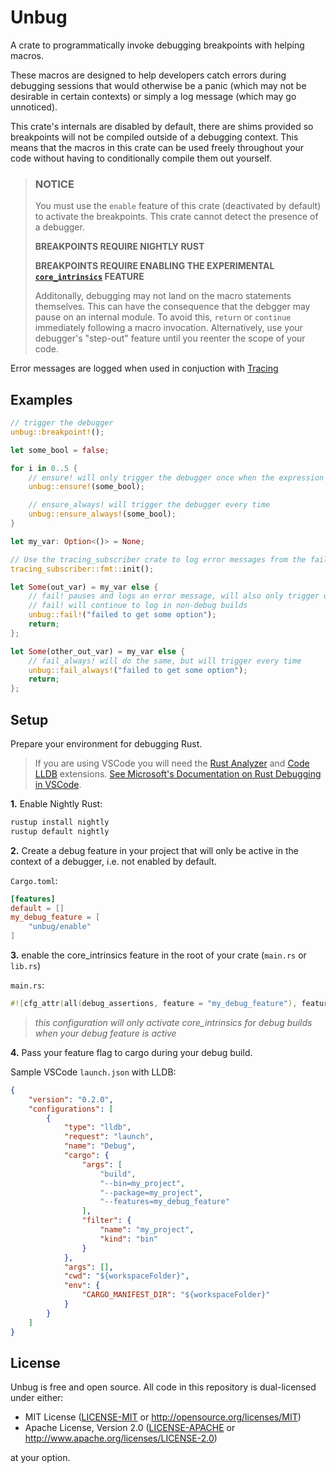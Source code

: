 # Unbug

A crate to programmatically invoke debugging breakpoints with helping macros.

These macros are designed to help developers catch errors during debugging sessions that would otherwise be a panic (which may not be desirable in certain contexts) or simply a log message (which may go unnoticed).

This crate's internals are disabled by default, there are shims provided so breakpoints will not be compiled outside of a debugging context. This means that the macros in this crate can be used freely throughout your code without having to conditionally compile them out yourself.

> ### NOTICE
>
> You must use the `enable` feature of this crate (deactivated by default) to activate the breakpoints. This crate cannot detect the presence of a debugger.
>
> __BREAKPOINTS REQUIRE NIGHTLY RUST__
>
> __BREAKPOINTS REQUIRE ENABLING THE EXPERIMENTAL [`core_intrinsics`](https://doc.rust-lang.org/core/intrinsics/fn.breakpoint.html) FEATURE__
>
> Additonally, debugging may not land on the macro statements themselves. This can have the consequence that the debgger may pause on an internal module. To avoid this, `return` or `continue` immediately following a macro invocation. Alternatively, use your debugger's "step-out" feature until you reenter the scope of your code.

Error messages are logged when used in conjuction with [Tracing](https://github.com/tokio-rs/tracing)

## Examples

```rust
// trigger the debugger
unbug::breakpoint!();

let some_bool = false;

for i in 0..5 {
    // ensure! will only trigger the debugger once when the expression argument is false
    unbug::ensure!(some_bool);

    // ensure_always! will trigger the debugger every time
    unbug::ensure_always!(some_bool);
}

let my_var: Option<()> = None;

// Use the tracing_subscriber crate to log error messages from the fail! and fail_always! macros.
tracing_subscriber::fmt::init();

let Some(out_var) = my_var else {
    // fail! pauses and logs an error message, will also only trigger once
    // fail! will continue to log in non-debug builds
    unbug::fail!("failed to get some option");
    return;
};

let Some(other_out_var) = my_var else {
    // fail_always! will do the same, but will trigger every time
    unbug::fail_always!("failed to get some option");
    return;
};
```

## Setup

Prepare your environment for debugging Rust.
> If you are using VSCode you will need the [Rust Analyzer](https://marketplace.visualstudio.com/items?itemName=rust-lang.rust-analyzer) and [Code LLDB](https://marketplace.visualstudio.com/items?itemName=vadimcn.vscode-lldb) extensions. [See Microsoft's Documentation on Rust Debugging in VSCode](https://code.visualstudio.com/docs/languages/rust#_debugging).

__1.__ Enable Nightly Rust:
```bash
rustup install nightly
rustup default nightly
```

__2.__ Create a debug feature in your project that will only be active in the context of a debugger, i.e. not enabled by default.

`Cargo.toml`:
```toml
[features]
default = []
my_debug_feature = [
    "unbug/enable"
]
```

__3.__ enable the core_intrinsics feature in the root of your crate (`main.rs` or `lib.rs`)

`main.rs`:
```rust
#![cfg_attr(all(debug_assertions, feature = "my_debug_feature"), feature(core_intrinsics))]
```
> *this configuration will only activate core_intrinsics for debug builds when your debug feature is active*

__4.__ Pass your feature flag to cargo during your debug build.

Sample VSCode `launch.json` with LLDB:
```json
{
    "version": "0.2.0",
    "configurations": [
        {
            "type": "lldb",
            "request": "launch",
            "name": "Debug",
            "cargo": {
                "args": [
                    "build",
                    "--bin=my_project",
                    "--package=my_project",
                    "--features=my_debug_feature"
                ],
                "filter": {
                    "name": "my_project",
                    "kind": "bin"
                }
            },
            "args": [],
            "cwd": "${workspaceFolder}",
            "env": {
                "CARGO_MANIFEST_DIR": "${workspaceFolder}"
            }
        }
    ]
}
```

## License

Unbug is free and open source. All code in this repository is dual-licensed under either:

- MIT License ([LICENSE-MIT](/LICENSE-MIT) or <http://opensource.org/licenses/MIT>)
- Apache License, Version 2.0 ([LICENSE-APACHE](/LICENSE-APACHE) or <http://www.apache.org/licenses/LICENSE-2.0>)

at your option.